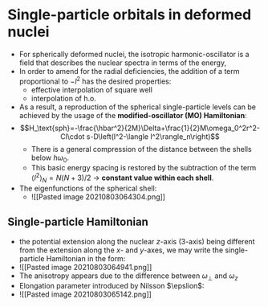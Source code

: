 # Single-particle orbitals in deformed nuclei

- For spherically deformed nuclei, the isotropic harmonic-oscillator is a field that describes the nuclear spectra in terms of the energy,
- In order to amend for the radial deficiencies, the addition of a term proportional to $-l^2$ has the desired properties:
	- effective interpolation of square well
	- interpolation of h.o.
- As a result, a reproduction of the spherical single-particle levels can be achieved by the usage of the **modified-oscillator (MO) Hamiltonian**:
- $$H_\text{sph}=-\frac{\hbar^2}{2M}\Delta+\frac{1}{2}M\omega_0^2r^2-Cl\cdot s-D\left(l^2-\langle l^2\rangle_n\right)$$
	- There is a general compression of the distance between the shells below $h\omega_0$. 
	- This basic energy spacing is restored by the subtraction of the term $\langle l^2\rangle_N=N(N+3)/2$ -> **constant value within each shell**.
- The eigenfunctions of the spherical shell:
	- ![[Pasted image 20210803064304.png]]

## Single-particle Hamiltonian

- the potential extension along the nuclear $z$-axis (3-axis) being different from the extension along the $x$- and $y$-axes, we may write the single-particle Hamiltonian in the form:
- ![[Pasted image 20210803064941.png]]
- The anisotropy appears due to the difference between $\omega_\perp$ and $\omega_z$
- Elongation parameter introduced by Nilsson $\epslion$:
- ![[Pasted image 20210803065142.png]] 